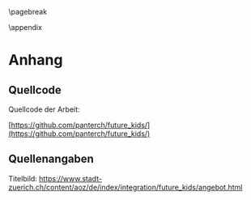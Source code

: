 
\pagebreak

\appendix

# Anhang

## Quellcode

Quellcode der Arbeit:

[https://github.com/panterch/future_kids/](https://github.com/panterch/future_kids/)

## Quellenangaben

Titelbild: https://www.stadt-zuerich.ch/content/aoz/de/index/integration/future_kids/angebot.html
